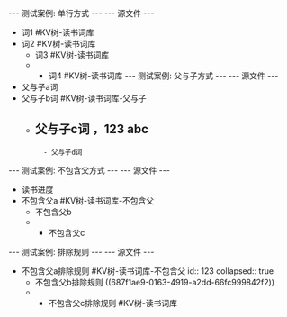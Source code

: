 --- 测试案例: 单行方式 ---
--- 源文件 ---
- 词1 #KV树-读书词库
- 词2 #KV树-读书词库
	- 词3 #KV树-读书词库
	- 
		- 词4 #KV树-读书词库
		--- 测试案例: 父与子方式 ---
		--- 源文件 ---
- 父与子a词 
- 父与子b词 #KV树-读书词库-父与子
	- 父与子c词 ，123 abc
		- 
			- 父与子d词

--- 测试案例: 不包含父方式 ---
--- 源文件 ---
- 读书进度
- 不包含父a #KV树-读书词库-不包含父
	- 不包含父b
	- 
		- 不包含父c

--- 测试案例: 排除规则 ---
--- 源文件 ---
- 不包含父a排除规则 #KV树-读书词库-不包含父
	id:: 123
	collapsed:: true
	- 不包含父b排除规则 ((687f1ae9-0163-4919-a2dd-66fc999842f2))
	- 
		- 不包含父c排除规则 #KV树-读书词库